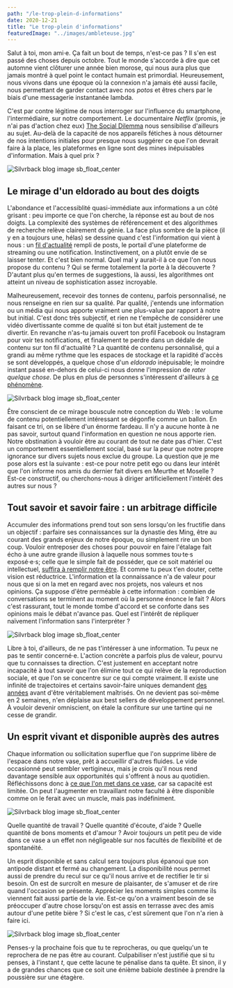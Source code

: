 ```yaml
---
path: "/le-trop-plein-d-informations"
date: 2020-12-21
title: "Le trop-plein d'informations"
featuredImage: "../images/ambleteuse.jpg"
---
```


Salut à toi, mon ami·e. Ça fait un bout de temps, n'est-ce pas ? Il s'en est passé des choses depuis octobre. Tout le monde s'accorde à dire que cet automne vient clôturer une année bien morose, qui nous aura plus que jamais montré à quel point le contact humain est primordial. Heureusement, nous vivons dans une époque où la connexion n'a jamais été aussi facile, nous permettant de garder contact avec nos *potos* et êtres chers par le biais d'une messagerie instantanée lambda.

C'est par contre légitime de nous interroger sur l'influence du smartphone, l'intermédiaire, sur notre comportement. Le documentaire *Netflix* (promis, je n'ai pas d'action chez eux) [The Social Dilemma](https://www.thesocialdilemma.com/) nous sensibilise d'ailleurs au sujet. Au-delà de la capacité de nos appareils fétiches à nous détourner de nos intentions initiales pour presque nous suggérer ce que l'on devrait faire à la place, les plateformes en ligne sont des mines inépuisables d'information. Mais à quel prix ?

![Silvrback blog image sb_float_center](https://silvrback.s3.amazonaws.com/uploads/e5dcec5f-b278-43e1-afbf-b44a92081ddb/ambleteuse.jpg)

## Le mirage d'un eldorado au bout des doigts

L'abondance et l'accessiblité quasi-immédiate aux informations a un côté grisant : peu importe ce que l'on cherche, la réponse est au bout de nos doigts. La complexité des systèmes de référencement et des algorithmes de recherche relève clairement du génie. La face plus sombre de la pièce (il y en a toujours une, hélas) se dessine quand c'est l'information qui vient à nous : un [fil d'actualité](https://www.nouvelobs.com/rue89/notre-epoque/20171222.OBS9715/shot-de-dopamine-ce-que-facebook-fait-au-cerveau-de-mon-amie-emilie.html) rempli de posts, le portail d'une plateforme de streaming ou une notification. Instinctivement, on a plutôt envie de se laisser tenter. Et c'est bien normal. Quel mal y aurait-il à ce que l'on nous propose du contenu ? Qui se ferme totalement la porte à la découverte ? D'autant plus qu'en termes de suggestions, là aussi, les algorithmes ont atteint un niveau de sophistication assez incroyable.

Malheureusement, recevoir des tonnes de contenu, parfois personnalisé, ne nous renseigne en rien sur sa qualité. Par qualité, j'entends une information ou un média qui nous apporte vraiment une plus-value par rapport à notre but initial. C'est donc très subjectif, et rien ne t'empêche de considérer une vidéo divertissante comme de qualité si ton but était justement de te divertir. En revanche n'as-tu jamais ouvert ton profil Facebook ou Instagram pour voir tes notifications, et finalement te perdre dans un dédale de contenu sur ton fil d'actualité ? La quantité de contenu personnalisé, qui a grandi au même rythme que les espaces de stockage et la rapidité d'accès se sont développés, a quelque chose d'un *eldorado* inépuisable; le moindre instant passé en-dehors de celui-ci nous donne l'impression de *rater quelque chose*. De plus en plus de personnes s'intéressent d'ailleurs à [ce phénomène](https://fr.wikipedia.org/wiki/Syndrome_FOMO).

![Silvrback blog image sb_float_center](https://silvrback.s3.amazonaws.com/uploads/e5dcec5f-b278-43e1-afbf-b44a92081ddb/cerfvolant.jpg)

Être conscient de ce mirage bouscule notre conception du Web : le volume de contenu potentiellement intéressant se dégonfle comme un ballon. En faisant ce tri, on se libère d'un énorme fardeau. Il n'y a aucune honte à ne pas savoir, surtout quand l'information en question ne nous apporte rien. Notre obstination à vouloir être au courant de tout ne date pas d'hier. C'est un comportement essentiellement social, basé sur la peur que notre propre ignorance sur divers sujets nous exclue du groupe. La question que je me pose alors est la suivante : est-ce pour notre petit ego ou dans leur intérêt que l'on informe nos amis du dernier fait divers en Meurthe et Moselle ? Est-ce constructif, ou cherchons-nous à diriger artificiellement l'intérêt des autres sur nous ?

## Tout savoir et savoir faire : un arbitrage difficile

Accumuler des informations prend tout son sens lorsqu'on les fructifie dans un objectif : parfaire ses connaissances sur la dynastie des Ming, être au courant des grands enjeux de notre époque, ou simplement rire un bon coup. Vouloir entreposer des choses pour pouvoir en faire l'étalage fait écho à une autre grande illusion à laquelle nous sommes tou·te·s exposé·e·s; celle que le simple fait de posséder, que ce soit matériel ou intellectuel, [suffira à remplir notre être](https://www.babelio.com/livres/Piketty-Capital-et-ideologie/1167551). Et comme tu peux t'en douter, cette vision est réductrice. L'information et la connaissance n'a de valeur pour nous que si on la met en regard avec nos projets, nos valeurs et nos opinions. Ça suppose d'être perméable à cette information : combien de conversations se terminent au moment où la personne énonce le fait ? Alors c'est rassurant, tout le monde tombe d'accord et se conforte dans ses opinions mais le débat n'avance pas. Quel est l'intérêt de répliquer naïvement l'information sans l'interpréter ?

![Silvrback blog image sb_float_center](https://silvrback.s3.amazonaws.com/uploads/e5dcec5f-b278-43e1-afbf-b44a92081ddb/creercestresister.jpg)

Libre à toi, d'ailleurs, de ne pas t'intéresser à une information. Tu peux ne pas te sentir concerné·e. L'action concrète a parfois plus de valeur, pourvu que tu connaisses ta direction. C'est justement en acceptant notre incapacité à tout savoir que l'on élimine tout ce qui relève de la reproduction sociale, et que l'on se concentre sur ce qui compte vraiment. Il existe une infinité de trajectoires et certains savoir-faire uniques demandent [des années](https://www.vivrelejapon.com/a-savoir/comprendre-le-japon/metier-chef-cuisiner-sushi) avant d'être véritablement maîtrisés. On ne devient pas soi-même en 2 semaines, n'en déplaise aux best sellers de développement personnel. À vouloir devenir omniscient, on étale la confiture sur une tartine qui ne cesse de grandir.

## Un esprit vivant et disponible auprès des autres

Chaque information ou sollicitation superflue que l'on supprime libère de l'espace dans notre vase, prêt à accueillir d'autres fluides. Le vide occasionné peut sembler vertigineux, mais je crois qu'il nous rend davantage sensible aux opportunités qui s'offrent à nous au quotidien. Réfléchissons donc à [ce que l'on met dans ce vase](https://usbeketrica.com/fr/article/vivre-sans-objets-qui-sont-les-minimalistes), car sa capacité est limitée. On peut l'augmenter en travaillant notre faculté à être disponible comme on le ferait avec un muscle, mais pas indéfiniment.

![Silvrback blog image sb_float_center](https://silvrback.s3.amazonaws.com/uploads/e5dcec5f-b278-43e1-afbf-b44a92081ddb/baz.jpg)

Quelle quantité de travail ? Quelle quantité d'écoute, d'aide ? Quelle quantité de bons moments et d'amour ? Avoir toujours un petit peu de vide dans ce vase a un effet non négligeable sur nos facultés de flexibilité et de spontanéité.

Un esprit disponible et sans calcul sera toujours plus épanoui que son antipode distant et fermé au changement. La disponibilité nous permet aussi de prendre du recul sur ce qu'il nous arrive et de rectifier le tir si besoin. On est de surcroît en mesure de plaisanter, de s'amuser et de rire quand l'occasion se présente. Apprécier les moments simples comme ils viennent fait aussi partie de la vie. Est-ce qu'on a vraiment besoin de se préoccuper d'autre chose lorsqu'on est assis en terrasse avec des amis autour d'une petite bière ? Si c'est le cas, c'est sûrement que l'on n'a rien à faire ici.

![Silvrback blog image sb_float_center](https://silvrback.s3.amazonaws.com/uploads/cbf1a28e-75d6-487e-80ee-4c902b49b4e5/vue-appart.jpg)

Penses-y la prochaine fois que tu te reprocheras, ou que quelqu'un te reprochera de ne pas être au courant. Culpabiliser n'est justifié que si tu penses, à l'instant *t*, que cette lacune te pénalise dans ta quête. Et sinon, il y a de grandes chances que ce soit une énième babiole destinée à prendre la poussière sur une étagère.
